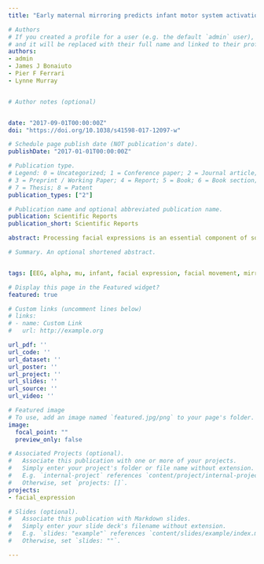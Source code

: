 ```yaml
---
title: "Early maternal mirroring predicts infant motor system activation during facial expression observation"

# Authors
# If you created a profile for a user (e.g. the default `admin` user), write the username (folder name) here 
# and it will be replaced with their full name and linked to their profile.
authors:
- admin
- James J Bonaiuto
- Pier F Ferrari
- Lynne Murray


# Author notes (optional)


date: "2017-09-01T00:00:00Z"
doi: "https://doi.org/10.1038/s41598-017-12097-w"

# Schedule page publish date (NOT publication's date).
publishDate: "2017-01-01T00:00:00Z"

# Publication type.
# Legend: 0 = Uncategorized; 1 = Conference paper; 2 = Journal article;
# 3 = Preprint / Working Paper; 4 = Report; 5 = Book; 6 = Book section;
# 7 = Thesis; 8 = Patent
publication_types: ["2"]

# Publication name and optional abbreviated publication name.
publication: Scientific Reports
publication_short: Scientific Reports

abstract: Processing facial expressions is an essential component of social interaction, especially for preverbal infants. In human adults and monkeys, this process involves the motor system, with a neural matching mechanism believed to couple self- and other-generated facial gestures. Here, we used electroencephalography to demonstrate recruitment of the human motor system during observation and execution of facial expressions in nine-month-old infants, implicating this system in facial expression processing from a very young age. Notably, examination of early video-recorded mother-infant interactions supported the common, but as yet untested, hypothesis that maternal mirroring of infant facial gestures is central to the development of a neural matching mechanism for these gestures. Specifically, the extent to which mothers mirrored infant facial expressions at two months postpartum predicted infant motor system activity during observation of the same expressions at nine months. This suggests that maternal mirroring strengthens mappings between visual and motor representations of facial gestures, which increases infant neural sensitivity to particularly relevant cues in the early social environment.

# Summary. An optional shortened abstract.


tags: [EEG, alpha, mu, infant, facial expression, facial movement, mirroring, emotion, oscillations, action observation, sensorimotor cortex]

# Display this page in the Featured widget?
featured: true

# Custom links (uncomment lines below)
# links:
# - name: Custom Link
#   url: http://example.org

url_pdf: ''
url_code: ''
url_dataset: ''
url_poster: ''
url_project: ''
url_slides: ''
url_source: ''
url_video: ''

# Featured image
# To use, add an image named `featured.jpg/png` to your page's folder. 
image:
  focal_point: ""
  preview_only: false

# Associated Projects (optional).
#   Associate this publication with one or more of your projects.
#   Simply enter your project's folder or file name without extension.
#   E.g. `internal-project` references `content/project/internal-project/index.md`.
#   Otherwise, set `projects: []`.
projects:
- facial_expression

# Slides (optional).
#   Associate this publication with Markdown slides.
#   Simply enter your slide deck's filename without extension.
#   E.g. `slides: "example"` references `content/slides/example/index.md`.
#   Otherwise, set `slides: ""`.

---
```



